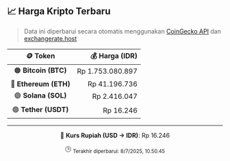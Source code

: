 

<!-- HARGA_KRIPTO -->
## 📈 Harga Kripto Terbaru

> Data ini diperbarui secara otomatis menggunakan [CoinGecko API](https://www.coingecko.com/) dan [exchangerate.host](https://exchangerate.host/)

<div align="center">

| 🪙 Token | 💰 Harga (IDR) |
|:------:|---------------:|
| 🟠 **Bitcoin (BTC)**   | Rp 1.753.080.897 |
| 🔵 **Ethereum (ETH)**  | Rp 41.196.736 |
| 🟣 **Solana (SOL)**    | Rp 2.416.047 |
| 🟢 **Tether (USDT)**   | Rp 16.246 |

---

💱 **Kurs Rupiah (USD → IDR)**: Rp 16.246

🕒 <sub>Terakhir diperbarui: 8/7/2025, 10.50.45</sub>

</div>
<!-- /HARGA_KRIPTO -->